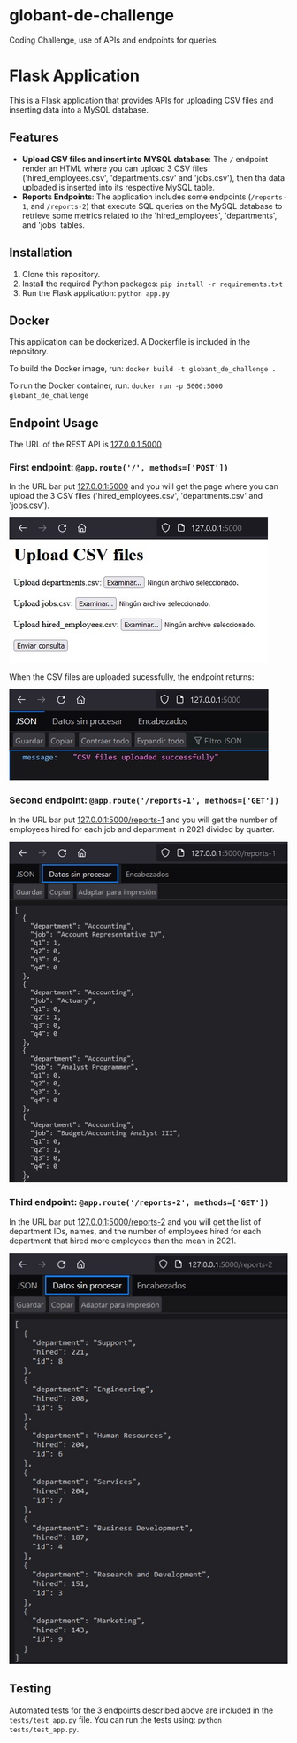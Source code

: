 # globant-de-challenge
Coding Challenge, use of APIs and endpoints for queries

# Flask Application

This is a Flask application that provides APIs for uploading CSV files and inserting data into a MySQL database.

## Features

- **Upload CSV files and insert into MYSQL database**: The `/` endpoint render an HTML where you can upload 3 CSV files ('hired_employees.csv', 'departments.csv' and 'jobs.csv'), then tha data uploaded is inserted into its respective MySQL table.
- **Reports Endpoints**: The application includes some endpoints (`/reports-1`, and `/reports-2`) that execute SQL queries on the MySQL database to retrieve some metrics related to the 'hired_employees', 'departments', and 'jobs' tables.

## Installation

1. Clone this repository.
2. Install the required Python packages: `pip install -r requirements.txt`
3. Run the Flask application: `python app.py`

## Docker

This application can be dockerized. A Dockerfile is included in the repository.

To build the Docker image, run: `docker build -t globant_de_challenge .`

To run the Docker container, run: `docker run -p 5000:5000 globant_de_challenge`

## Endpoint Usage

The URL of the REST API is [127.0.0.1:5000](http://127.0.0.1:5000/)

### First endpoint: `@app.route('/', methods=['POST'])`
In the URL bar put [127.0.0.1:5000](http://127.0.0.1:5000/) and you will get the page where you can upload the 3 CSV files ('hired_employees.csv', 'departments.csv' and 'jobs.csv').

![image](resources/index.jpg)

When the CSV files are uploaded sucessfully, the endpoint returns:

![image](resources/upload_csv_succesfully.jpg)

### Second endpoint: `@app.route('/reports-1', methods=['GET'])`
In the URL bar put [127.0.0.1:5000/reports-1](http://127.0.0.1:5000/reports-1) and you will get the number of employees hired for each job and department in 2021 divided by quarter.

![image](resources/reports-1.jpg)

### Third endpoint: `@app.route('/reports-2', methods=['GET'])`
In the URL bar put [127.0.0.1:5000/reports-2](http://127.0.0.1:5000/reports-2) and you will get the list of department IDs, names, and the number of employees hired for each department that hired more employees than the mean in 2021.

![image](resources/reports-2.jpg)

## Testing

Automated tests for the 3 endpoints described above are included in the `tests/test_app.py` file.
You can run the tests using: `python tests/test_app.py`.
